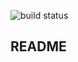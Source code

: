 ![build status](https://circleci.com/gh/a-know/awesome_events.png?circle-token=58e253b41372d080d0f9c33b8fe44db609f14423)

## README
